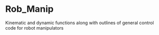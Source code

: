 # Rob_Manip
Kinematic and dynamic functions along with outlines of general control code for robot manipulators

